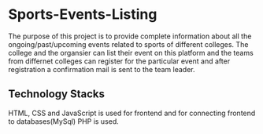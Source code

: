 # Sports-Events-Listing
The purpose of this project is to provide complete information about all the ongoing/past/upcoming events related to sports of different colleges.
The college and the organsier can list their event on this platform and the teams from differnet colleges can register for the particular event and after registration a confirmation mail is sent to the team leader.
</br>

## Technology Stacks

HTML, CSS and JavaScript is used for frontend and for connecting frontend to databases(MySql) PHP is used.



